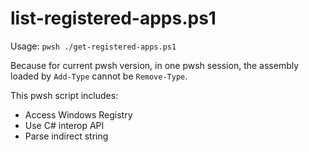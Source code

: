 # list-registered-apps.ps1

Usage: `pwsh ./get-registered-apps.ps1`

Because for current pwsh version, in one pwsh session, the assembly loaded by `Add-Type` cannot be `Remove-Type`.

This pwsh script includes:

- Access Windows Registry
- Use C# interop API
- Parse indirect string
